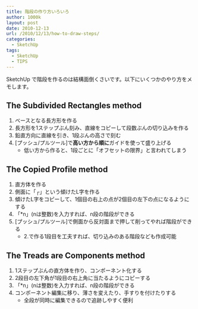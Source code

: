 ```yaml
---
title: 階段の作り方いろいろ
author: 1000k
layout: post
date: 2010-12-13
url: /2010/12/13/how-to-draw-steps/
categories:
  - SketchUp
tags:
  - SketchUp
  - TIPS
---
```

SketchUp で階段を作るのは結構面倒くさいです。以下にいくつかのやり方をメモします。

<!--more-->

## The Subdivided Rectangles method



  1. ベースとなる長方形を作る
  2. 長方形を1ステップぶん刻み、直線をコピーして段数ぶんの切り込みを作る
  3. 鉛直方向に直線を引き、1段ぶんの高さで刻む
  4. [プッシュ/プルツール]で**高い方から順に**ガイドを使って盛り上げる 
      * 低い方から作ると、1段ごとに「オフセットの限界」と言われてしまう

## The Copied Profile method



  1. 直方体を作る
  2. 側面に「┌」という傾けたL字を作る
  3. 傾けたL字をコピーして、1個目の右上の点が2個目の左下の点になるようにする
  4. 「*n」(nは整数)を入力すれば、n段の階段ができる
  5. [プッシュ/プルツール]で側面から反対面まで押して削ってやれば階段ができる 
      * 2.で作る1段目を工夫すれば、切り込みのある階段なども作成可能

## The Treads are Components method



  1. 1ステップぶんの直方体を作り、コンポーネント化する
  2. 2段目の左下角が1段目の右上角に当たるようにコピーする
  3. 「*n」(nは整数)を入力すれば、n段の階段ができる
  4. コンポーネント編集に移り、薄さを変えたり、手すりを付けたりする 
      * 全段が同時に編集できるので追跡しやすく便利